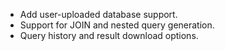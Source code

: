 * Add user-uploaded database support.
* Support for JOIN and nested query generation.
* Query history and result download options.
